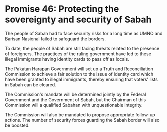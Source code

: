 # Promise 46: Protecting the sovereignty and security of Sabah

The people of Sabah had to face security risks for a long time as UMNO and Barisan Nasional failed to safeguard the borders.

To date, the people of Sabah are still facing threats related to the presence of foreigners. The practices of the ruling government have led to these illegal immigrants having identity cards to pass off as locals.

The Pakatan Harapan Government will set up a Truth and Reconciliation Commission to achieve a fair solution to the issue of identity card which have been granted to illegal immigrants, thereby ensuring that voters' lists in Sabah can be cleared.

The Commission's mandate will be determined jointly by the Federal Government and the Government of Sabah, but the Chairman of this Commission will a qualified Sabahan with unquestionable integrity.

The Commission will also be mandated to propose appropriate follow-up actions. The number of security forces guarding the Sabah border will also be boosted.
